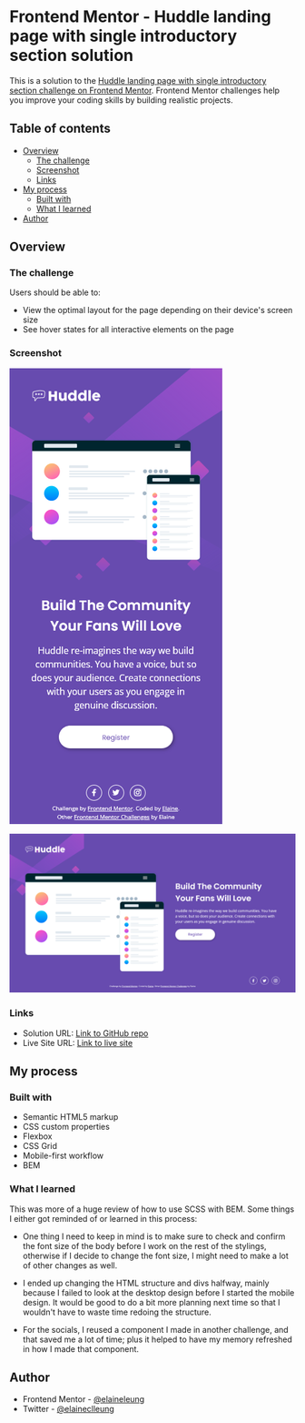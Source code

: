 # Frontend Mentor - Huddle landing page with single introductory section solution

This is a solution to the [Huddle landing page with single introductory section challenge on Frontend Mentor](https://www.frontendmentor.io/challenges/huddle-landing-page-with-a-single-introductory-section-B_2Wvxgi0). Frontend Mentor challenges help you improve your coding skills by building realistic projects. 

## Table of contents

- [Overview](#overview)
  - [The challenge](#the-challenge)
  - [Screenshot](#screenshot)
  - [Links](#links)
- [My process](#my-process)
  - [Built with](#built-with)
  - [What I learned](#what-i-learned)
- [Author](#author)

## Overview

### The challenge

Users should be able to:

- View the optimal layout for the page depending on their device's screen size
- See hover states for all interactive elements on the page

### Screenshot

![Mobile view of solution](./design/mobile.png)

![Desktop view of solution](./design/desktop.png)

### Links

- Solution URL: [Link to GitHub repo](https://github.com/elaineleung/frontendmentor/tree/main/huddlelandingpage/)
- Live Site URL: [Link to live site](https://elaineleung.github.io/frontendmentor/huddlelandingpage/)

## My process

### Built with

- Semantic HTML5 markup
- CSS custom properties
- Flexbox
- CSS Grid
- Mobile-first workflow
- BEM

### What I learned

This was more of a huge review of how to use SCSS with BEM. Some things I either got reminded of or learned in this process:

- One thing I need to keep in mind is to make sure to check and confirm the font size of the body before I work on the rest of the stylings, otherwise if I decide to change the font size, I might need to make a lot of other changes as well.

- I ended up changing the HTML structure and divs halfway, mainly because I failed to look at the desktop design before I started the mobile design. It would be good to do a bit more planning next time so that I wouldn't have to waste time redoing the structure.

- For the socials, I reused a component I made in another challenge, and that saved me a lot of time; plus it helped to have my memory refreshed in how I made that component.

## Author

- Frontend Mentor - [@elaineleung](https://www.frontendmentor.io/profile/elaineleung)
- Twitter - [@elaineclleung](https://twitter.com/elaineclleung)

